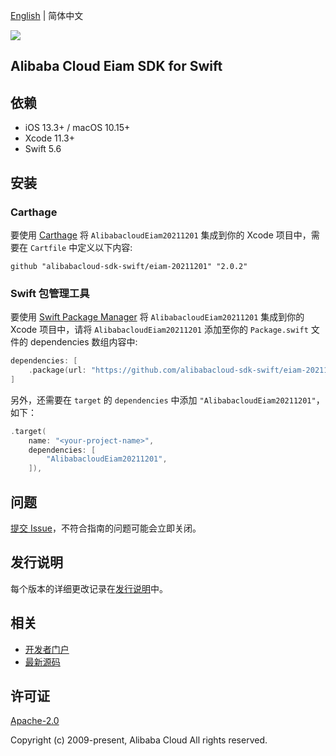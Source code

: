 [English](README.md) | 简体中文

![](https://aliyunsdk-pages.alicdn.com/icons/AlibabaCloud.svg)

## Alibaba Cloud Eiam SDK for Swift

## 依赖

- iOS 13.3+ / macOS 10.15+
- Xcode 11.3+
- Swift 5.6

## 安装

### Carthage

要使用 [Carthage](https://github.com/Carthage/Carthage) 将 `AlibabacloudEiam20211201` 集成到你的 Xcode 项目中，需要在 `Cartfile` 中定义以下内容:

```ogdl
github "alibabacloud-sdk-swift/eiam-20211201" "2.0.2"
```

### Swift 包管理工具

要使用 [Swift Package Manager](https://swift.org/package-manager/) 将 `AlibabacloudEiam20211201` 集成到你的 Xcode 项目中，请将 `AlibabacloudEiam20211201` 添加至你的 `Package.swift` 文件的 dependencies 数组内容中:

```swift
dependencies: [
    .package(url: "https://github.com/alibabacloud-sdk-swift/eiam-20211201.git", from: "2.0.2")
]
```

另外，还需要在 `target` 的 `dependencies` 中添加 `"AlibabacloudEiam20211201"`，如下：

```swift
.target(
    name: "<your-project-name>",
    dependencies: [
        "AlibabacloudEiam20211201",
    ]),
```

## 问题

[提交 Issue](https://github.com/alibabacloud-sdk-swift/eiam-20211201/issues/new)，不符合指南的问题可能会立即关闭。

## 发行说明

每个版本的详细更改记录在[发行说明](./ChangeLog.txt)中。

## 相关

* [开发者门户](https://next.api.aliyun.com/home)
* [最新源码](https://github.com/alibabacloud-sdk-swift/eiam-20211201)

## 许可证

[Apache-2.0](http://www.apache.org/licenses/LICENSE-2.0)

Copyright (c) 2009-present, Alibaba Cloud All rights reserved.
